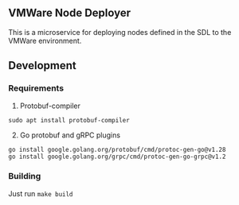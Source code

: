 ## VMWare Node Deployer

This is a microservice for deploying nodes defined in the SDL to the VMWare environment.

## Development

### Requirements

1. Protobuf-compiler

`sudo apt install protobuf-compiler`

2. Go protobuf and gRPC plugins

```
go install google.golang.org/protobuf/cmd/protoc-gen-go@v1.28
go install google.golang.org/grpc/cmd/protoc-gen-go-grpc@v1.2
```

### Building

Just run `make build`
